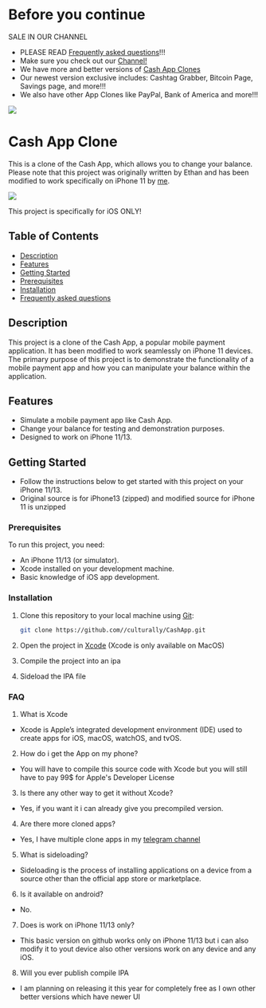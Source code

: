 # Before you continue

SALE IN OUR CHANNEL
- PLEASE READ [Frequently asked questions](#FAQ)!!!
- Make sure you check out our [Channel!](https://t.me/undecryptable77)
- We have more and better versions of [Cash App Clones](https://t.me/undecryptable77)
- Our newest version exclusive includes: Cashtag Grabber, Bitcoin Page, Savings page, and more!!!
- We also have other App Clones like PayPal, Bank of America and more!!!


![](https://i.ibb.co/09gw8k6/0-F0928-D3-AB86-4-DA0-97-F8-3-DDAFE3-C87-E0.jpg)


# Cash App Clone

This is a clone of the Cash App, which allows you to change your balance. Please note that this project was originally written by Ethan and has been modified to work specifically on iPhone 11 by [me](https://github.com/culturally).

![](https://github.com/culturally/CashApp/blob/main/example.jpg?raw=true)

This project is specifically for iOS ONLY!



## Table of Contents

- [Description](#description)
- [Features](#features)
- [Getting Started](#getting-started)
- [Prerequisites](#prerequisites)
- [Installation](#installation)
- [Frequently asked questions](#FAQ)

## Description

This project is a clone of the Cash App, a popular mobile payment application. It has been modified to work seamlessly on iPhone 11 devices. The primary purpose of this project is to demonstrate the functionality of a mobile payment app and how you can manipulate your balance within the application.

## Features

- Simulate a mobile payment app like Cash App.
- Change your balance for testing and demonstration purposes.
- Designed to work on iPhone 11/13.

## Getting Started

- Follow the instructions below to get started with this project on your iPhone 11/13.
- Original source is for iPhone13 (zipped) and modified source for iPhone 11 is unzipped

### Prerequisites

To run this project, you need:

- An iPhone 11/13 (or simulator).
- Xcode installed on your development machine.
- Basic knowledge of iOS app development.

### Installation

1. Clone this repository to your local machine using [Git](https://git-scm.com/):

   ```bash
   git clone https://github.com//culturally/CashApp.git

2. Open the project in [Xcode](https://developer.apple.com/xcode/) (Xcode is only available on MacOS)
3. Compile the project into an ipa
4. Sideload the IPA file


### FAQ

1. What is Xcode

- Xcode is Apple’s integrated development environment (IDE) used to create apps for iOS, macOS, watchOS, and tvOS.

2. How do i get the App on my phone?

- You will have to compile this source code with Xcode but you will still have to pay 99$ for Apple's Developer License

3. Is there any other way to get it without Xcode?

- Yes, if you want it i can already give you precompiled version.

4. Are there more cloned apps?

- Yes, I have multiple clone apps in my [telegram channel](https://t.me/undecryptable66)

5. What is sideloading?

- Sideloading is the process of installing applications on a device from a source other than the official app store or marketplace.

6. Is it available on android?

- No.

7. Does is work on iPhone 11/13 only?

- This basic version on github works only on iPhone 11/13 but i can also modify it to yout device also other versions work on any device and any iOS.

8. Will you ever publish compile IPA

- I am planning on releasing it this year for completely free as I own other better versions which have newer UI
